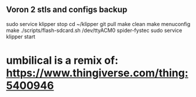 ## Voron 2 stls and configs backup

sudo service klipper stop
cd ~/klipper
git pull
make clean
make menuconfig
make
./scripts/flash-sdcard.sh /dev/ttyACM0 spider-fystec
sudo service klipper start

# umbilical is a remix of: https://www.thingiverse.com/thing:5400946
